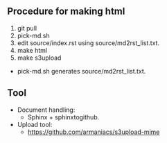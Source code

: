 Procedure for making html
----------------------------

1. git pull
1. pick-md.sh
1. edit source/index.rst using source/md2rst_list.txt.
1. make html
1. make s3upload

* pick-md.sh generates source/md2rst_list.txt.

Tool
-----------
* Document handling:
  * Sphinx + sphinxtogithub.
* Upload tool:
  * https://github.com/armaniacs/s3upload-mime
